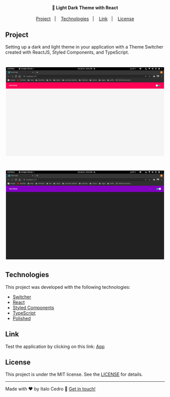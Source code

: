 <h4 align="center">
      🚀 Light Dark Theme with React
</h4>

<p align="center">
  <a href="#project">Project</a>&nbsp;&nbsp;&nbsp;|&nbsp;&nbsp;&nbsp;
  <a href="#technologies">Technologies</a>&nbsp;&nbsp;&nbsp;|&nbsp;&nbsp;&nbsp;
  <a href="#link">Link</a>&nbsp;&nbsp;&nbsp;|&nbsp;&nbsp;&nbsp;
  <a href="#license">License</a>
</p>

## Project

Setting up a dark and light theme in your application with a Theme Switcher created with ReactJS, Styled Components, and TypeScript.

<h1 align="center">
    <img alt="light-theme" src="https://github.com/italocedrosales/light-dark-theme/blob/master/assets/light-theme.png" width="500px" />
</h1>

<h1 align="center">
    <img alt="dark-theme" src="https://github.com/italocedrosales/light-dark-theme/blob/master/assets/dark-theme.png" width="500px" />
</h1>

## Technologies

This project was developed with the following technologies:

- [Switcher](https://www.npmjs.com/package/react-switch)
- [React](https://reactjs.org)
- [Styled Components](https://styled-components.com/)
- [TypeScript](https://www.typescriptlang.org/)
- [Polished](https://polished.js.org/)

## Link

Test the application by clicking on this link: [App](https://light-dark-reacttheme.netlify.app/)

## License

This project is under the MIT license. See the [LICENSE](LICENSE) for details.

---

Made with ♥ by Italo Cedro :wave: [Get in touch!](https://www.linkedin.com/in/italo-cedro-sales-452172119/)
